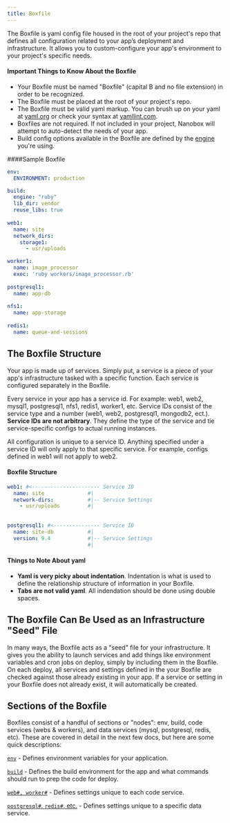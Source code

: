 ```yaml
---
title: Boxfile
---
```


The Boxfile is yaml config file housed in the root of your project's repo that defines all configuration related to your app’s deployment and infrastructure. It allows you to custom-configure your app's environment to your project's specific needs.

#### Important Things to Know About the Boxfile
- Your Boxfile must be named "Boxfile" (capital B and no file extension) in order to be recognized.
- The Boxfile must be placed at the root of your project's repo.
- The Boxfile must be valid yaml markup. You can brush up on your yaml at [yaml.org](http://yaml.org/start.html) or check your syntax at [yamllint.com](http://www.yamllint.com/).
- Boxfiles are not required. If not included in your project, Nanobox will attempt to auto-detect the needs of your app.
- Build config options available in the Boxfile are defined by the [engine](/engines/intro/) you're using.

####Sample Boxfile
```yaml
env:
  ENVIRONMENT: production

build:
  engine: "ruby"
  lib_dir: vendor
  reuse_libs: true
  
web1:
  name: site
  network_dirs:
    storage1:
      - usr/uploads

worker1:
  name: image_processor
  exec: 'ruby workers/image_processor.rb'
  
postgresql1:
  name: app-db
  
nfs1:
  name: app-storage
  
redis1:
  name: queue-and-sessions  
```

## The Boxfile Structure

Your app is made up of services. Simply put, a service is a piece of your app's infrastructure tasked with a specific function. Each service is configured separately in the Boxfile.

Every service in your app has a service id. For example: web1, web2, mysql1, postgresql1, nfs1, redis1, worker1, etc. Service IDs consist of the service type and a number (web1, web2, postgresql1, mongodb2, ect.). **Service IDs are not arbitrary**. They define the type of the service and tie service-specific configs to actual running instances.

All configuration is unique to a service ID. Anything specified under a service ID will only apply to that specific service. For example, configs defined in web1 will not apply to web2. 

#### Boxfile Structure

```yaml
web1: #<---------------------- Service ID
  name: site              #|
  network-dirs:           #|-- Service Settings
    - usr/uploads         #|
  
  
postgresql1: #<--------------- Service ID
  name: site-db           #|
  version: 9.4            #|-- Service Settings
                          #|
```

#### Things to Note About yaml
- **Yaml is very picky about indentation**. Indentation is what is used to define the relationship structure of information in your Boxfile.
- **Tabs are not valid yaml**. All indendation should be done using double spaces.

## The Boxfile Can Be Used as an Infrastructure "Seed" File
In many ways, the Boxfile acts as a "seed" file for your infrastructure. It gives you the ability to launch services and add things like environment variables and cron jobs on deploy, simply by including them in the Boxfile. On each deploy, all services and settings defined in the your Boxfile are checked against those already existing in your app. If a service or setting in your Boxfile does not already exist, it will automatically be created.

## Sections of the Boxfile
Boxfiles consist of a handful of sections or "nodes": env, build, code services (webs & workers), and data services (mysql, postgresql, redis, etc). These are covered in detail in the next few docs, but here are some quick descriptions:

[`env`](/boxfile/env/) - Defines environment variables for your application.  

[`build`](/boxfile/build/) - Defines the build environment for the app and what commands should run to prep the code for deploy.  

[`web#, worker#`](/boxfile/code-services/) - Defines settings unique to each code service.  

[`postgresql#`, `redis#`, etc.](/boxfile/data-services/) - Defines settings unique to a specific data service.  


